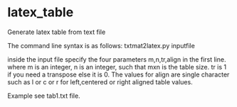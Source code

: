# latex_table
Generate latex table from text file

The command line syntax is as follows:
txtmat2latex.py inputfile

inside the input file specify the four parameters m,n,tr,align in the first line.
where m is an integer, n is an integer, such that mxn is the table size.
tr is 1 if you need a transpose else it is 0. The values for align are single character such as l or c or r for left,centered or right aligned table values.

Example see tab1.txt file.

